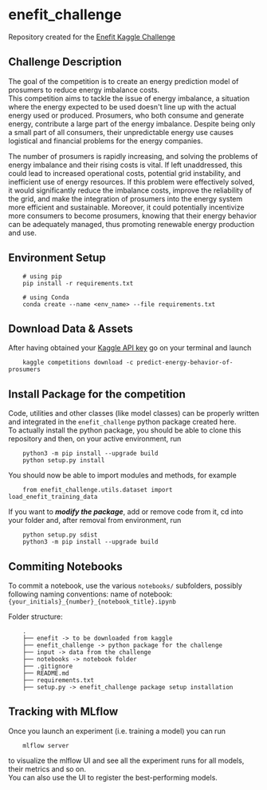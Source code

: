 # enefit_challenge
Repository created for the [Enefit Kaggle Challenge](https://www.kaggle.com/competitions/predict-energy-behavior-of-prosumers/code)

## Challenge Description
The goal of the competition is to create an energy prediction model of prosumers to reduce energy imbalance costs.  
This competition aims to tackle the issue of energy imbalance, a situation where the energy expected to be used doesn't line up with the actual energy used or produced. Prosumers, who both consume and generate energy, contribute a large part of the energy imbalance. Despite being only a small part of all consumers, their unpredictable energy use causes logistical and financial problems for the energy companies.  

The number of prosumers is rapidly increasing, and solving the problems of energy imbalance and their rising costs is vital. If left unaddressed, this could lead to increased operational costs, potential grid instability, and inefficient use of energy resources. If this problem were effectively solved, it would significantly reduce the imbalance costs, improve the reliability of the grid, and make the integration of prosumers into the energy system more efficient and sustainable. Moreover, it could potentially incentivize more consumers to become prosumers, knowing that their energy behavior can be adequately managed, thus promoting renewable energy production and use.  

## Environment Setup
```
    # using pip
    pip install -r requirements.txt

    # using Conda
    conda create --name <env_name> --file requirements.txt
```

## Download Data & Assets
After having obtained your [Kaggle API key](https://github.com/Kaggle/kaggle-api) go on your terminal and launch
```
    kaggle competitions download -c predict-energy-behavior-of-prosumers
```

## Install Package for the competition
Code, utilities and other classes (like model classes) can be properly written and integrated in the `enefit_challenge` python package created here.  
To actually install the python package, you should be able to clone this repository and then, on your active environment, run 
```
    python3 -m pip install --upgrade build
    python setup.py install
```
You should now be able to import modules and methods, for example
```
    from enefit_challenge.utils.dataset import load_enefit_training_data
```  

If you want to ***modify the package***, add or remove code from it, cd into your folder and, 
after removal from environment, run 
```
    python setup.py sdist
    python3 -m pip install --upgrade build
```

## Commiting Notebooks
To commit a notebook, use the various `notebooks/` subfolders, possibly following naming conventions: 
name of notebook: `{your_initials}_{number}_{notebook_title}.ipynb`

Folder structure:
```
    .
    ├── enefit -> to be downloaded from kaggle
    ├── enefit_challenge -> python package for the challenge
    ├── input -> data from the challenge
    ├── notebooks -> notebook folder
    ├── .gitignore
    ├── README.md
    ├── requirements.txt
    ├── setup.py -> enefit_challenge package setup installation
```

## Tracking with MLflow
Once you launch an experiment (i.e. training a model) you can run 
```
    mlflow server
```
to visualize the mlflow UI and see all the experiment runs for all models, their metrics and so on.  
You can also use the UI to register the best-performing models.